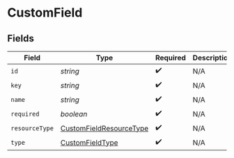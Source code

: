 # CustomField


## Fields

| Field                                                                     | Type                                                                      | Required                                                                  | Description                                                               |
| ------------------------------------------------------------------------- | ------------------------------------------------------------------------- | ------------------------------------------------------------------------- | ------------------------------------------------------------------------- |
| `id`                                                                      | *string*                                                                  | :heavy_check_mark:                                                        | N/A                                                                       |
| `key`                                                                     | *string*                                                                  | :heavy_check_mark:                                                        | N/A                                                                       |
| `name`                                                                    | *string*                                                                  | :heavy_check_mark:                                                        | N/A                                                                       |
| `required`                                                                | *boolean*                                                                 | :heavy_check_mark:                                                        | N/A                                                                       |
| `resourceType`                                                            | [CustomFieldResourceType](../../models/shared/customfieldresourcetype.md) | :heavy_check_mark:                                                        | N/A                                                                       |
| `type`                                                                    | [CustomFieldType](../../models/shared/customfieldtype.md)                 | :heavy_check_mark:                                                        | N/A                                                                       |